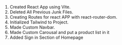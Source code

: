 1. Created React App using Vite.
2. Deleted All Previous Junk Files.
3. Creating Routes for react APP with react-router-dom.
4. Initialized Tailwind to Project.
5. Made Custom Navbar.
6. Made Custom Carousal and put a product list in it
7. Added Sign in Section of Homepage
